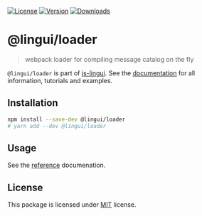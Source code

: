 [![License][Badge-License]][License]
[![Version][Badge-Version]][Package]
[![Downloads][Badge-Downloads]][Package]

# @lingui/loader

> webpack loader for compiling message catalog on the fly

`@lingui/loader` is part of [js-lingui][jsLingui]. See the
[documentation][Documentation] for all information, tutorials and examples.

## Installation

```sh
npm install --save-dev @lingui/loader
# yarn add --dev @lingui/loader
```

## Usage

See the [reference][Reference] documenation.

## License

This package is licensed under [MIT][License] license.

[License]: https://github.com/lingui/js-lingui/blob/master/LICENSE
[jsLingui]: https://github.com/lingui/js-lingui
[Documentation]: https://lingui.github.io/js-lingui/
[Reference]: https://lingui.github.io/js-lingui/ref/loader.html
[Package]: https://www.npmjs.com/package/@lingui/loader
[Badge-Downloads]: https://img.shields.io/npm/dw/@lingui/loader.svg
[Badge-Version]: https://img.shields.io/npm/v/@lingui/loader.svg 
[Badge-License]: https://img.shields.io/npm/l/@lingui/loader.svg
